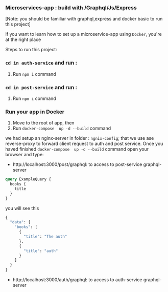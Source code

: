 
### Microservices-app : build with /Graphql/Js/Express

[Note: you should be familiar with graphql,express and docker basic to run this project]

If you want to learn how to set up a microservice-app using `Docker`, you're at the right place

Steps to run this project:

### `cd in auth-service` and run :

1. Run `npm i` command


### `cd in post-service` and run :

1. Run `npm i` command

### Run your app in Docker

1. Move to the root of app, then 
2. Run `docker-compose  up -d --build` command


we had setup an nginx-server in folder : `ngnix-config`; that we use ase reverse-proxy to forward client request to auth and post service. Once you haved finished `docker-compose  up -d --build` command open your browser and type:

- http://localhost:3000/post/graphql: to access to post-service graphql-server 


```graphql
query ExampleQuery {
  books {
    title
  }
}
```

you will see this 


```graphql
{
  "data": {
    "books": [
      {
        "title": "The auth"
      },
      {
        "title": "auth"
      }
    ]
  }
}
```

- http://localhost:3000/auth/graphql: to access to auth-service graphql-server 


